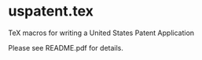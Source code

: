 uspatent.tex
============

TeX macros for writing a United States Patent Application

Please see README.pdf for details.
